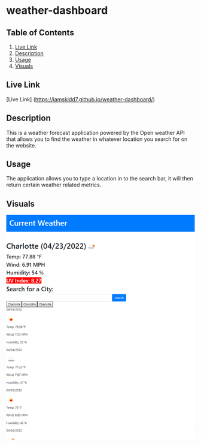# weather-dashboard

## Table of Contents
1. [Live Link](#Live-Link)
2. [Description](#Description)
3. [Usage](#Usage)
4. [Visuals](#Visuals)

## Live Link
[Live Link] (https://iamskidd7.github.io/weather-dashboard/)

## Description
This is a weather forecast application powered by the Open weather API that allows you to find the weather in whatever location you search for on the website.

## Usage
The application allows you to type a location in to the search bar, it will then return certain weather related metrics.

## Visuals
![Demo](./images/Current%20Weather.png)

